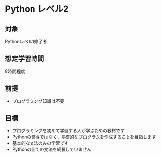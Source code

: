 # Python レベル2
## 対象
Pythonレベル1修了者

## 想定学習時間
8時間程度

## 前提
* プログラミング知識は不要

## 目標
* プログラミングを初めて学習する人が学ぶための教材です
* Pythonの習得ではなく、基礎的なプログラムを作成することを目指します
* 基本的な文法のみの学習です
* Pythonの全ての文法を網羅していません

